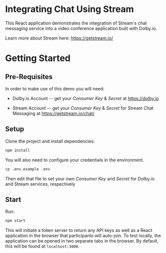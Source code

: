 # Integrating Chat Using Stream

This React application demonstrates the integration of Stream's chat messaging service into a video conference application built with Dolby.io.

Learn more about Stream here: https://getstream.io/

# Getting Started

## Pre-Requisites

In order to make use of this demo you will need:

- Dolby.io Account -- get your _Consumer Key_ & _Secret_ at https://dolby.io

- Stream Account -- get your _Consumer Key_ & _Secret_ for Stream Chat Messaging at https://getstream.io/chat/

## Setup

Clone the project and install dependencies:

```sh
npm install
```

You will also need to configure your credentials in the environment.

```sh
cp .env.example .env
```

Then edit that file to set your own _Consumer Key_ and _Secret_ for Dolby.io and Stream services, respectively

## Start

Run:

```sh
npm start
```

This will initiate a token server to return any API keys as well as a React application in the browser that participants will auto-join. To test locally, the application can be opened in two separate tabs in the browser. By default, this will be found at `localhost:3000`.
